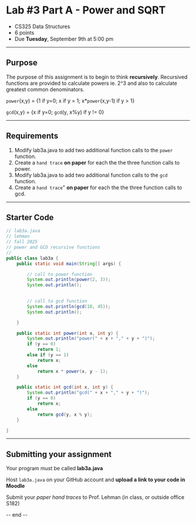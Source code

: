 # Lab #3 Part A - Power and SQRT
- CS325 Data Structures  
- 6 points
- Due **Tuesday**, September 9th at 5:00 pm

---

## Purpose

The purpose of this assignment is to begin to think **recursively**. 
Recursived functions are provided to calculate powers ie. 2^3 and also
to calculate greatest common denominators.

`power`(x,y) = {1 if y=0; x if y = 1; x*`power`(x,y-1) if y > 1}

`gcd`(x,y) = {x if y=0; `gcd`(y, x%y) if y != 0}


---

## Requirements
1. Modify lab3a.java to add two additional function calls to the `power` function.
2. Create a `hand trace` **on paper** for each the the three function calls to power.
3. Modify lab3a.java to add two additional function calls to the `gcd` function.
4. Create a `hand trace`" **on paper** for each the the three function calls to gcd.

---


## Starter Code

```java
// lab3a.java
// lehman
// fall 2025
// power and GCD recursive functions
//
public class lab3a {
    public static void main(String[] args) {

        // call to power function
        System.out.println(power(2, 3));
        System.out.println();

        
        // call to gcd function
        System.out.println(gcd(10, 45));
        System.out.println();

    }

    public static int power(int x, int y) {
        System.out.println("power(" + x + "," + y + ")");
        if (y == 0)
            return 1;
        else if (y == 1)
            return x;
        else
            return x * power(x, y - 1);
    }

    public static int gcd(int x, int y) {
        System.out.println("gcd(" + x + "," + y + ")");
        if (y == 0)
            return x;
        else
            return gcd(y, x % y);
    }

}
```

---
## Submitting your assignment

Your program must be called **lab3a.java**

Host `lab3a.java` on your GitHub account and **upload a link to your code in Moodle**

Submit your *paper hand traces* to Prof. Lehman (in class, or outside office S182)

-- end --
